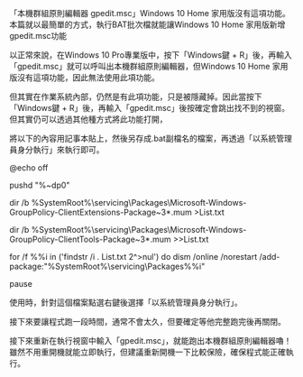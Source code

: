 「本機群組原則編輯器 gpedit.msc」Windows 10 Home 家用版沒有這項功能。本篇就以最簡單的方式，執行BAT批次檔就能讓Windows 10 Home 家用版新增gpedit.msc功能

以正常來說，在Windows 10 Pro專業版中，按下「Windows鍵 + R」後，再輸入「gpedit.msc」就可以呼叫出本機群組原則編輯器，但Windows 10 Home 家用版沒有這項功能，因此無法使用此項功能。

但其實在作業系統內部，仍然是有此項功能，只是被隱藏掉。因此當按下「Windows鍵 + R」後，再輸入「gpedit.msc」後按確定會跳出找不到的視窗。但其實仍可以透過其他種方式將此功能打開，


將以下的內容用記事本貼上，然後另存成.bat副檔名的檔案，再透過「以系統管理員身分執行」來執行即可。

@echo off

pushd "%~dp0"

dir /b %SystemRoot%\servicing\Packages\Microsoft-Windows-GroupPolicy-ClientExtensions-Package~3*.mum >List.txt

dir /b %SystemRoot%\servicing\Packages\Microsoft-Windows-GroupPolicy-ClientTools-Package~3*.mum >>List.txt

for /f %%i in ('findstr /i . List.txt 2^>nul') do dism /online /norestart /add-package:"%SystemRoot%\servicing\Packages\%%i"

pause


使用時，針對這個檔案點選右鍵後選擇「以系統管理員身分執行」。

接下來要讓程式跑一段時間，通常不會太久，但要確定等他完整跑完後再關閉。

接下來重新在執行視窗中輸入「gpedit.msc」，就能跑出本機群組原則編輯器嚕！雖然不用重開機就能立即執行，但建議重新開機一下比較保險，確保程式能正確執行。
